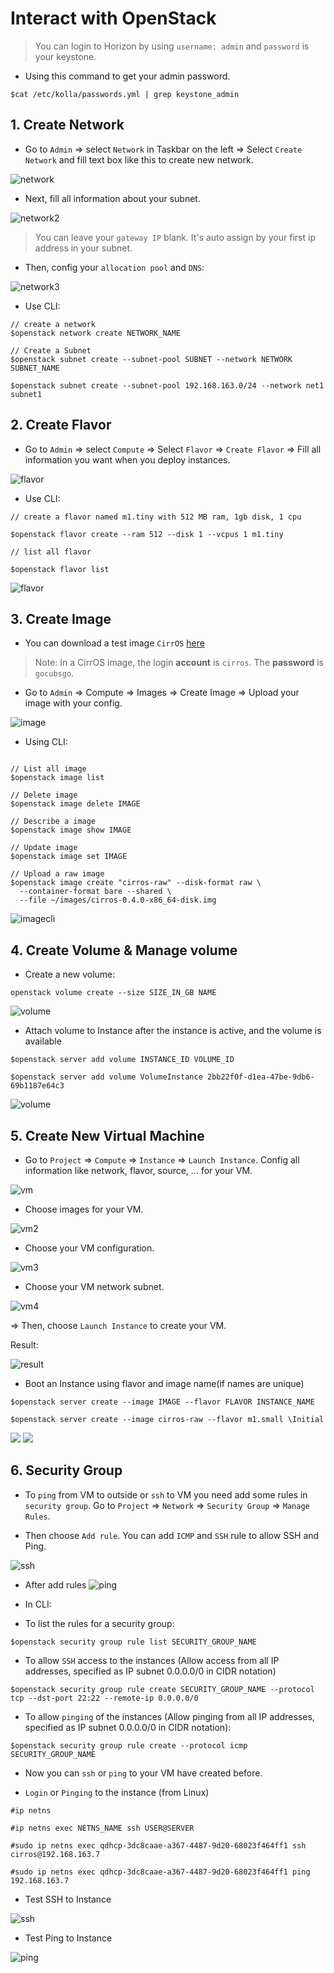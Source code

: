 # Interact with OpenStack

> You can login to Horizon by using `username: admin` and `password` is your keystone.

- Using this command to get your admin password.

```
$cat /etc/kolla/passwords.yml | grep keystone_admin
```

## 1. Create Network

- Go to `Admin` => select `Network` in Taskbar on the left => Select `Create Network` and fill text box like this to create new network.

![network](./img/network1.png)

- Next, fill all information about your subnet.

![network2](./img/network2.png)

> You can leave your `gateway IP` blank. It's auto assign by your first ip address in your subnet.

- Then, config your `allocation pool` and `DNS`:

![network3](./img/network3.png)

- Use CLI:

```
// create a network
$openstack network create NETWORK_NAME 

// Create a Subnet
$openstack subnet create --subnet-pool SUBNET --network NETWORK SUBNET_NAME

$openstack subnet create --subnet-pool 192.168.163.0/24 --network net1 subnet1

```

## 2. Create Flavor

- Go to `Admin` => select `Compute` => Select `Flavor` => `Create Flavor` => Fill all information you want when you deploy instances.

![flavor](./img/flavor.png)

- Use CLI:

```
// create a flavor named m1.tiny with 512 MB ram, 1gb disk, 1 cpu

$openstack flavor create --ram 512 --disk 1 --vcpus 1 m1.tiny

// list all flavor

$openstack flavor list
```

![flavor](./img/flavorcli.png)

## 3. Create Image

- You can download a test image `CirrOS` [here](https://docs.openstack.org/image-guide/obtain-images.html)

> Note: In a CirrOS image, the login **account** is `cirros`. The **password** is `gocubsgo`.

- Go to `Admin` => Compute => Images => Create Image => Upload your image with your config.

![image](./img/images.png)

- Using CLI:

```

// List all image
$openstack image list

// Delete image
$openstack image delete IMAGE

// Describe a image
$openstack image show IMAGE

// Update image
$openstack image set IMAGE

// Upload a raw image
$openstack image create "cirros-raw" --disk-format raw \
  --container-format bare --shared \
  --file ~/images/cirros-0.4.0-x86_64-disk.img

```

![imagecli](./img/imagecli.png)

## 4. Create Volume & Manage volume

- Create a new volume:

```
openstack volume create --size SIZE_IN_GB NAME
```

![volume](./img/volume1.png)

- Attach volume to Instance after the instance is active, and the volume is available

```
$openstack server add volume INSTANCE_ID VOLUME_ID

$openstack server add volume VolumeInstance 2bb22f0f-d1ea-47be-9db6-69b1187e64c3
```

![volume](./img/volume2.png)

## 5. Create New Virtual Machine

- Go to `Project` => `Compute` => `Instance` => `Launch Instance`. Config all information like network, flavor, source, ... for your VM.

![vm](./img/vm1.png)

- Choose images for your VM.

![vm2](./img/vm2.png)

- Choose your VM configuration.

![vm3](./img/vm3.png)

- Choose your VM network subnet.

![vm4](./img/vm4.png)

=> Then, choose `Launch Instance` to create your VM.

Result:

![result](./img/vm5.png)

- Boot an Instance using flavor and image name(if names are unique)

```
$openstack server create --image IMAGE --flavor FLAVOR INSTANCE_NAME

$openstack server create --image cirros-raw --flavor m1.small \Initial
```

![](./img/cli1.png)
![](./img/cli2.png)

## 6. Security Group

- To `ping` from VM to outside or `ssh` to VM you need add some rules in `security group`. Go to `Project` => `Network` => `Security Group` => `Manage Rules`.

- Then choose `Add rule`. You can add `ICMP` and `SSH` rule to allow SSH and Ping.

![ssh](./img/ssh.png)

- After add rules
![ping](./img/ping.png)

- In CLI:
- To list the rules for a security group:

 ```
 $openstack security group rule list SECURITY_GROUP_NAME
 ```

- To allow `SSH` access to the instances (Allow access from all IP addresses, specified as IP subnet 0.0.0.0/0 in CIDR notation)

 ```
 $openstack security group rule create SECURITY_GROUP_NAME --protocol tcp --dst-port 22:22 --remote-ip 0.0.0.0/0
 ```

- To allow `pinging` of the instances (Allow pinging from all IP addresses, specified as IP subnet 0.0.0.0/0 in CIDR notation):

 ```
 $openstack security group rule create --protocol icmp SECURITY_GROUP_NAME
 ```

- Now you can `ssh` or `ping` to your VM have created before.

- `Login` or `Pinging` to the instance (from Linux)

```
#ip netns

#ip netns exec NETNS_NAME ssh USER@SERVER

#sudo ip netns exec qdhcp-3dc8caae-a367-4487-9d20-68023f464ff1 ssh cirros@192.168.163.7

#sudo ip netns exec qdhcp-3dc8caae-a367-4487-9d20-68023f464ff1 ping 192.168.163.7
```

- Test SSH to Instance

![ssh](./img/sshcli.png)

- Test Ping to Instance

![ping](./img/pingcli.png)
